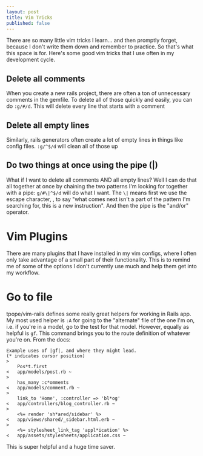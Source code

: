 ```yaml
---
layout: post
title: Vim Tricks
published: false
---
```


There are so many little vim tricks I learn... and then promptly forget, because
I don't write them down and remember to practice. So that's what this space is
for. Here's some good vim tricks that I use often in my development cycle.

## Delete all comments

When you create a new rails project, there are often a ton of unnecessary
comments in the gemfile. To delete all of those quickly and easily, you can do
`:g/#/d`. This will delete every line that starts with a comment

## Delete all empty lines

Similarly, rails generators often create a lot of empty lines in things like
config files. `:g/^$/d` will clean all of those up

## Do two things at once using the pipe (|)
What if I want to delete all comments AND all empty lines? Well I can do that
all together at once by chaining the two patterns I'm looking for together with
a pipe: `g/#\|^$/d` will do what I want. The `\|` means first we use the escape
character, \, to say "what comes next isn't a part of the pattern I'm searching
for, this is a new instruction". And then the pipe is the "and/or" operator.


# Vim Plugins

There are many plugins that I have installed in my vim configs, where I often
only take advantage of a small part of their functionality. This is to remind me
of some of the options I don't currently use much and help them get into my
workflow.

# Go to file
tpope/vim-rails defines some really great helpers for working in Rails app. My
most used helper is `:A` for going to the "alternate" file of the one I'm on,
i.e. if you're in a model, go to the test for that model. However, equally as
helpful is `gf`. This command brings you to the route definition of whatever
you're on. From the docs:
```
Example uses of |gf|, and where they might lead.
(* indicates cursor position)
>
	Pos*t.first
<	app/models/post.rb ~
>
	has_many :c*omments
<	app/models/comment.rb ~
>
	link_to 'Home', :controller => 'bl*og'
<	app/controllers/blog_controller.rb ~
>
	<%= render 'sh*ared/sidebar' %>
<	app/views/shared/_sidebar.html.erb ~
>
	<%= stylesheet_link_tag 'appl*ication' %>
<	app/assets/stylesheets/application.css ~

```

This is super helpful and a huge time saver.
